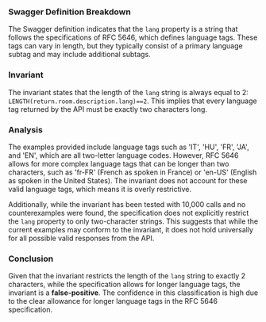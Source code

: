 ### Swagger Definition Breakdown
The Swagger definition indicates that the `lang` property is a string that follows the specifications of RFC 5646, which defines language tags. These tags can vary in length, but they typically consist of a primary language subtag and may include additional subtags. 

### Invariant
The invariant states that the length of the `lang` string is always equal to 2: `LENGTH(return.room.description.lang)==2`. This implies that every language tag returned by the API must be exactly two characters long. 

### Analysis
The examples provided include language tags such as 'IT', 'HU', 'FR', 'JA', and 'EN', which are all two-letter language codes. However, RFC 5646 allows for more complex language tags that can be longer than two characters, such as 'fr-FR' (French as spoken in France) or 'en-US' (English as spoken in the United States). The invariant does not account for these valid language tags, which means it is overly restrictive. 

Additionally, while the invariant has been tested with 10,000 calls and no counterexamples were found, the specification does not explicitly restrict the `lang` property to only two-character strings. This suggests that while the current examples may conform to the invariant, it does not hold universally for all possible valid responses from the API. 

### Conclusion
Given that the invariant restricts the length of the `lang` string to exactly 2 characters, while the specification allows for longer language tags, the invariant is a **false-positive**. The confidence in this classification is high due to the clear allowance for longer language tags in the RFC 5646 specification.

